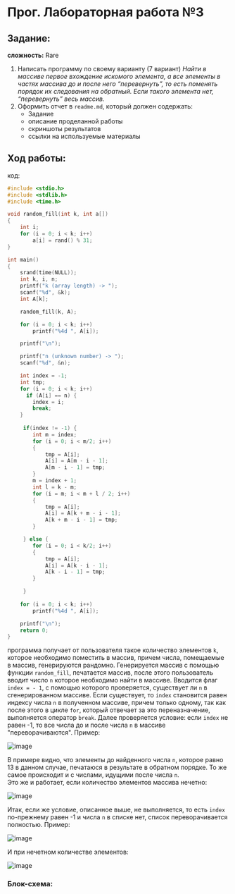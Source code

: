 # Прог. Лабораторная работа №3
## Задание:
__сложность:__ Rare
1. Написать программу по своему варианту (7 вариант)
   _Найти в массиве первое вхождение искомого элемента, а все элементы в частях массива до и после него “перевернуть”, то есть поменять порядок их следования на обратный. Если такого элемента нет, “перевернуть” весь массив._
2. Оформить отчет в ```readme.md```, который должен содержать:
   - Задание
   - описание проделанной работы
   - скриншоты результатов
   - ссылки на используемые материалы

## Ход работы:
код:
```C
#include <stdio.h>
#include <stdlib.h>
#include <time.h>

void random_fill(int k, int a[])
{
    int i;
    for (i = 0; i < k; i++)
        a[i] = rand() % 31;
}

int main()
{
    srand(time(NULL));
    int k, i, n;
    printf("k (array length) -> ");
    scanf("%d", &k);
    int A[k];

    random_fill(k, A);

    for (i = 0; i < k; i++)
        printf("%4d ", A[i]);

    printf("\n");

    printf("n (unknown number) -> ");
    scanf("%d", &n);

    int index = -1;
    int tmp;
    for (i = 0; i < k; i++)
      if (A[i] == n) {
        index = i;
        break;
    }
         
     if(index != -1) {
        int m = index;
        for (i = 0; i < m/2; i++)
        {
            tmp = A[i];
            A[i] = A[m - i - 1];
            A[m - i - 1] = tmp;
        }
        m = index + 1;
        int l = k - m;
        for (i = m; i < m + l / 2; i++)
        {
            tmp = A[i];
            A[i] = A[k + m - i - 1];
            A[k + m - i - 1] = tmp;
        }  

     } else {
        for (i = 0; i < k/2; i++)
        {
            tmp = A[i];
            A[i] = A[k - i - 1];
            A[k - i - 1] = tmp;
        } 

     }
 
    for (i = 0; i < k; i++)
        printf("%4d ", A[i]);

    printf("\n");
    return 0;
}
```
программа получает от пользователя такое количество элементов ```k```, которое необходимо поместить в массив, причем числа, помещаемые в массив, генерируются рандомно. Генерируется массив с помощью функции ```random_fill```, печатается массив, после этого пользователь вводит число ```n``` которое необходимо найти в массиве. Вводится флаг ```index = - 1```, с помощью которого проверяется, существует ли ```n``` в сгенерированном массиве. Если существует, то ```index``` становится равен индексу числа ```n``` в полученном массиве, причем только одному, так как после этого в цикле ```for```, который отвечает за это переназначение, выполняется оператор ```break```. Далее проверяется условие: если ```index``` не равен -1, то все числа до и после числа ```n``` в массиве "переворачиваются". Пример:  
       
![image](https://github.com/StefaniyaP/programming/assets/144994975/285442c9-f239-4ae9-96ef-666d4e91b4f9)   
     
В примере видно, что элементы до найденного числа ```n```, которое равно 13 в данном случае, печатаюся в результате в обратном порядке. То же самое происходит и с числами, идущими после числа ```n```.   
Это же и работает, если количество элементов массива нечетно:    
    
![image](https://github.com/StefaniyaP/programming/assets/144994975/dde565aa-ac1e-489b-b066-146bf591a6fe)      
     
Итак, если же условие, описанное выше, не выполняется, то есть ```index``` по-прежнему равен -1 и числа ```n``` в списке нет, список переворачивается полностью. Пример:     
      
![image](https://github.com/StefaniyaP/programming/assets/144994975/828d07e2-6d9b-414c-a1d8-1d4c17254ee0)     
      
И при нечетном количестве элементов:     
     
![image](https://github.com/StefaniyaP/programming/assets/144994975/ae681c87-568d-4098-8b3c-6921c3dd2426)     
      
### Блок-схема:



